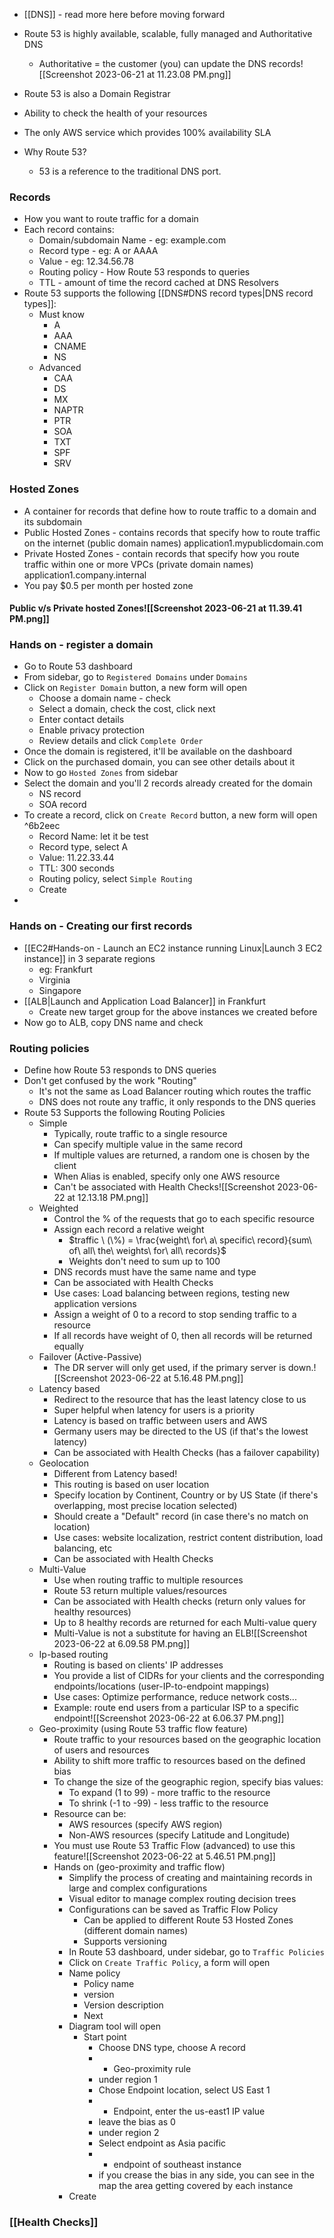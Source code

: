 - [[DNS]] - read more here before moving forward

- Route 53 is highly available, scalable, fully managed and Authoritative DNS
	- Authoritative = the customer (you) can update the DNS records![[Screenshot 2023-06-21 at 11.23.08 PM.png]]
- Route 53 is also a Domain Registrar
- Ability to check the health of your resources
- The only AWS service which provides 100% availability SLA
- Why Route 53?
	- 53 is a reference to the traditional DNS port.

### Records
- How you want to route traffic for a domain
- Each record contains:
	- Domain/subdomain Name - eg: example.com
	- Record type - eg: A or AAAA
	- Value - eg: 12.34.56.78
	- Routing policy - How Route 53 responds to queries
	- TTL - amount of time the record cached at DNS Resolvers
- Route 53 supports the following [[DNS#DNS record types|DNS record types]]:
	- Must know
		- A
		- AAA
		- CNAME
		- NS
	- Advanced
		- CAA
		- DS
		- MX
		- NAPTR
		- PTR
		- SOA
		- TXT
		- SPF
		- SRV

### Hosted Zones
- A container for records that define how to route traffic to a domain and its subdomain
- Public Hosted Zones - contains records that specify how to route traffic on the internet (public domain names)
	  application1.mypublicdomain.com
- Private Hosted Zones - contain records that specify how you route traffic within one or more VPCs (private domain names)
	  application1.company.internal
- You pay $0.5 per month per hosted zone

#### Public v/s Private hosted Zones![[Screenshot 2023-06-21 at 11.39.41 PM.png]]

### Hands on - register a domain
- Go to Route 53 dashboard
-  From sidebar, go to `Registered Domains` under `Domains`
- Click on `Register Domain` button, a new form will open
	- Choose a domain name - check
	- Select a domain, check the cost, click next
	- Enter contact details
	- Enable privacy protection
	- Review details and click `Complete Order`
- Once the domain is registered, it'll be available on the dashboard
- Click on the purchased domain, you can see other details about it
- Now to go `Hosted Zones` from sidebar
- Select the domain and you'll 2 records already created for the domain
	- NS record
	- SOA record
- To create a record, click on `Create Record` button, a new form will open ^6b2eec
	- Record Name: let it be test
	- Record type, select A
	- Value: 11.22.33.44
	- TTL: 300 seconds
	- Routing policy, select `Simple Routing`
	- Create
- 

### Hands on - Creating our first records
- [[EC2#Hands-on - Launch an EC2 instance running Linux|Launch 3 EC2 instance]] in 3 separate regions
	- eg: Frankfurt
	- Virginia
	- Singapore
- [[ALB|Launch and Application Load Balancer]] in Frankfurt
	- Create new target group for the above instances we created before
- Now go to ALB, copy DNS name and check

### Routing policies
- Define how Route 53 responds to DNS queries
- Don't get confused by the work "Routing"
	- It's not the same as Load Balancer routing which routes the traffic
	- DNS does not route any traffic, it only responds to the DNS queries
- Route 53 Supports the following Routing Policies
	- Simple
		- Typically, route traffic to a single resource
		- Can specify multiple value in the same record
		- If multiple values are returned, a random one is chosen by the client
		- When Alias is enabled, specify only one AWS resource
		- Can't be associated with Health Checks![[Screenshot 2023-06-22 at 12.13.18 PM.png]]
	- Weighted
		- Control the % of the requests that go to each specific resource
		- Assign each record a relative weight
			- $traffic \ (\%) = \frac{weight\ for\ a\ specific\ record}{sum\ of\ all\ the\ weights\ for\ all\ records}$
			- Weights don't need to sum up to 100
		- DNS records must have the same name and type
		- Can be associated with Health Checks
		- Use cases: Load balancing between regions, testing new application versions
		- Assign a weight of 0 to a record to stop sending traffic to a resource
		- If all records have weight of 0, then all records will be returned equally
	- Failover (Active-Passive)
		- The DR server will only get used, if the primary server is down.![[Screenshot 2023-06-22 at 5.16.48 PM.png]]
	- Latency based
		- Redirect to the resource that has the least latency close to us
		- Super helpful when latency for users is a priority
		- Latency is based on traffic between users and AWS
		- Germany users may be directed to the US (if that's the lowest latency)
		- Can be associated with Health Checks (has a failover capability) 
	- Geolocation
		- Different from Latency based!
		- This routing is based on user location
		- Specify location by Continent, Country or by US State (if there's overlapping, most precise location selected)
		- Should create a "Default" record (in case there's no match on location)
		- Use cases: website localization, restrict content distribution, load balancing, etc
		- Can be associated with Health Checks
	- Multi-Value
		- Use when routing traffic to multiple resources
		- Route 53 return multiple values/resources
		- Can be associated with Health checks (return only values for healthy resources)
		- Up to 8 healthy records are returned for each Multi-value query
		- Multi-Value is not a substitute for having an ELB![[Screenshot 2023-06-22 at 6.09.58 PM.png]]
	- Ip-based routing
		- Routing is based on clients' IP addresses
		- You provide a list of CIDRs for your clients and the corresponding endpoints/locations (user-IP-to-endpoint mappings)
		- Use cases: Optimize performance, reduce network costs...
		- Example: route end users from a particular ISP to a specific endpoint![[Screenshot 2023-06-22 at 6.06.37 PM.png]]
	- Geo-proximity (using Route 53 traffic flow feature)
		- Route traffic to your resources based on the geographic location of users and resources
		- Ability to shift more traffic to resources based on the defined bias
		- To change the size of the geographic region, specify bias values:
			- To expand (1 to 99) - more traffic to the resource
			- To shrink (-1 to -99) - less traffic to the resource
		- Resource can be:
			- AWS resources (specify AWS region)
			- Non-AWS resources (specify Latitude and Longitude)
		- You must use Route 53 Traffic Flow (advanced) to use this feature![[Screenshot 2023-06-22 at 5.46.51 PM.png]]
		- Hands on (geo-proximity and traffic flow)
			- Simplify the process of creating and maintaining records in large and complex configurations
			- Visual editor to manage complex routing decision trees
			- Configurations can be saved as Traffic Flow Policy
				- Can be applied to different Route 53 Hosted Zones (different domain names)
				- Supports versioning
			- In Route 53 dashboard, under sidebar, go to `Traffic Policies`
			- Click on `Create Traffic Policy`, a form will open
			- Name policy
				- Policy name
				- version
				- Version description
				- Next
			- Diagram tool will open
				- Start point
					- Choose DNS type, choose A record
					- + Geo-proximity rule
					- under region 1
					- Chose Endpoint location, select US East 1
					- +  Endpoint, enter the us-east1 IP value
					- leave the bias as 0
					- under region 2
					- Select endpoint as Asia pacific
					- + endpoint of southeast instance
					- if you crease the bias in any side, you can see in the map the area getting covered by each instance
			-  Create

### [[Health Checks]]
